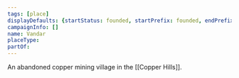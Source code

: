```yaml
---
tags: [place]
displayDefaults: {startStatus: founded, startPrefix: founded, endPrefix: destroyed, endStatus: destroyed}
campaignInfo: []
name: Vandar
placeType:
partOf:
---
```


An abandoned copper mining village in the [[Copper Hills]].

